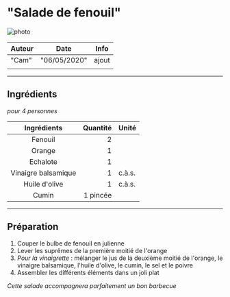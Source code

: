 # "Salade de fenouil"

<!-- me transmettre une photo (jpg, png, etc) pour que je la mette ici -->
![photo](photos/<nom>.jpg)

| Auteur         | Date           | Info  |
| -------------- |:--------------:| ----- |
| "Cam"          |  "06/05/2020"  | ajout |
|                |                |       |

___

## Ingrédients

*pour 4 personnes*

| Ingrédients               | Quantité     | Unité
|:-------------------------:|-------------:|-------
| Fenouil		    |            2 | 
| Orange		    |            1 | 
| Echalote                  |            1 |
| Vinaigre balsamique       |            1 | c.à.s.
| Huile d'olive             |            1 | c.à.s.
| Cumin                     |     1 pincée | 

___

## Préparation

1. Couper le bulbe de fenouil en julienne
2. Lever les suprêmes de la première moitié de l'orange 
3. _Pour la vinaigrette_ : mélanger le jus de la deuxième moitié de l'orange, le vinaigre balsamique, l'huile d'olive, le cumin, le sel et le poivre
4. Assembler les différents éléments dans un joli plat

_Cette salade accompagnera parfaitement un bon barbecue_
